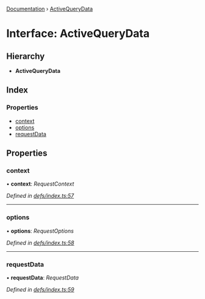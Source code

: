 [Documentation](../README.md) › [ActiveQueryData](activequerydata.md)

# Interface: ActiveQueryData

## Hierarchy

* **ActiveQueryData**

## Index

### Properties

* [context](activequerydata.md#context)
* [options](activequerydata.md#options)
* [requestData](activequerydata.md#requestdata)

## Properties

###  context

• **context**: *RequestContext*

*Defined in [defs/index.ts:57](https://github.com/badbatch/graphql-box/blob/e966cb9b/packages/client/src/defs/index.ts#L57)*

___

###  options

• **options**: *RequestOptions*

*Defined in [defs/index.ts:58](https://github.com/badbatch/graphql-box/blob/e966cb9b/packages/client/src/defs/index.ts#L58)*

___

###  requestData

• **requestData**: *RequestData*

*Defined in [defs/index.ts:59](https://github.com/badbatch/graphql-box/blob/e966cb9b/packages/client/src/defs/index.ts#L59)*
